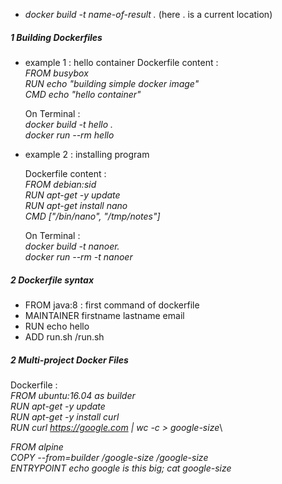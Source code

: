 - *docker build -t name-of-result .* (here . is a current location) 

##### 1 Building Dockerfiles
- example 1 : hello container
  Dockerfile content : \
    *FROM busybox*\
    *RUN echo "building simple docker image"*\
    *CMD echo "hello container"* 
  
    On Terminal :\
    *docker build -t hello .*\
    *docker run --rm hello*

- example 2 : installing program
  
  Dockerfile content : \
    *FROM debian:sid*\
    *RUN apt-get -y update*\
    *RUN apt-get install nano*\
    *CMD ["/bin/nano", "/tmp/notes"]*
  
    On Terminal :\
    *docker build -t nanoer.*\
    *docker run --rm -t nanoer*

##### 2 Dockerfile syntax

- FROM java:8 : first command of dockerfile
- MAINTAINER firstname lastname email
- RUN echo hello
- ADD run.sh /run.sh


##### 2 Multi-project Docker Files

Dockerfile : \
*FROM ubuntu:16.04 as builder*\
*RUN apt-get -y update*\
*RUN apt-get -y install curl*\
*RUN curl https://google.com | wc -c > google-size*\

*FROM alpine*\
*COPY --from=builder /google-size /google-size*\
*ENTRYPOINT echo google is this big; cat google-size*




